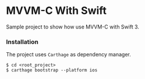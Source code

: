 # MVVM-C With Swift

Sample project to show how use MVVM-C with Swift 3.

### Installation
The project uses `Carthage` as dependency manager.

```
$ cd <root_project>
$ carthage bootstrap --platform ios
```